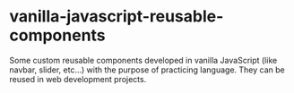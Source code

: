 # vanilla-javascript-reusable-components
Some custom reusable components developed in vanilla JavaScript (like navbar, slider, etc...) with the purpose of practicing language. They can be reused in web development projects.
